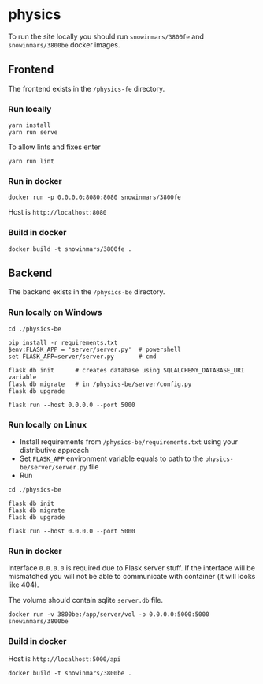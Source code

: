 # physics

To run the site locally you should run `snowinmars/3800fe` and `snowinmars/3800be` docker images.

## Frontend

The frontend exists in the `/physics-fe` directory.

### Run locally
```
yarn install
yarn run serve
```

To allow lints and fixes enter
```
yarn run lint
```

### Run in docker

```
docker run -p 0.0.0.0:8080:8080 snowinmars/3800fe
```

Host is `http://localhost:8080`

### Build in docker

```
docker build -t snowinmars/3800fe .
```

## Backend

The backend exists in the `/physics-be` directory.

### Run locally on Windows
```
cd ./physics-be

pip install -r requirements.txt
$env:FLASK_APP = 'server/server.py'  # powershell 
set FLASK_APP=server/server.py       # cmd

flask db init      # creates database using SQLALCHEMY_DATABASE_URI variable
flask db migrate   # in /physics-be/server/config.py 
flask db upgrade

flask run --host 0.0.0.0 --port 5000
```

### Run locally on Linux

- Install requirements from `/physics-be/requirements.txt` using your distributive approach
- Set `FLASK_APP` environment variable equals to path to the `physics-be/server/server.py` file
- Run
```
cd ./physics-be

flask db init
flask db migrate
flask db upgrade

flask run --host 0.0.0.0 --port 5000
```

### Run in docker

Interface `0.0.0.0` is required due to Flask server stuff. If the interface will be mismatched you will not be able to communicate with container (it will looks like 404).

The volume should contain sqlite `server.db` file.

```
docker run -v 3800be:/app/server/vol -p 0.0.0.0:5000:5000 snowinmars/3800be
```

### Build in docker

Host is `http://localhost:5000/api`


```
docker build -t snowinmars/3800be .
```
